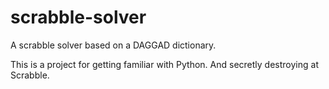 # scrabble-solver
A scrabble solver based on a DAGGAD dictionary.

This is a project for getting familiar with Python.  And secretly destroying at Scrabble.
